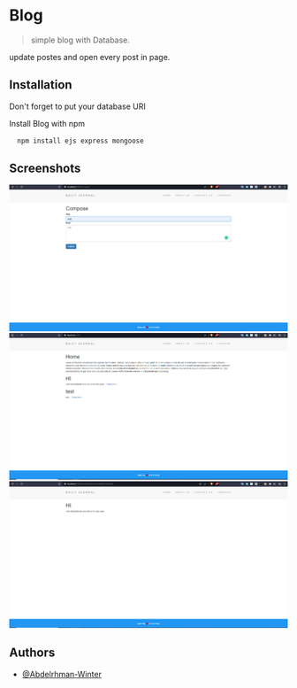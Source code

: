 # Blog

> simple blog with Database.

update postes and open every post in page.

## Installation

Don't forget to put your database URI

Install Blog with npm

```bash
  npm install ejs express mongoose
```

## Screenshots

![](/post.PNG) ![](/News.PNG) ![](/Newpost.PNG)

## Authors

- [@Abdelrhman-Winter](https://www.github.com/Abdelrhman-Winter)
